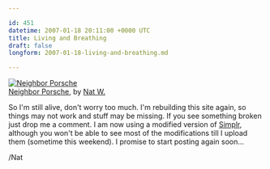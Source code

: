 ```yaml
---

id: 451
datetime: 2007-01-18 20:11:00 +0000 UTC
title: Living and Breathing
draft: false
longform: 2007-01-18-living-and-breathing.md

---
```


<a href="http://www.flickr.com/photos/icco/345992690/" title="photo sharing"><img src="http://farm1.static.flickr.com/125/345992690_4ffe41693b.jpg" alt="Neighbor Porsche" class="flickr-photo" /></a>   
<a href="http://www.flickr.com/photos/icco/345992690/">Neighbor Porsche</a>, by <a href="http://www.flickr.com/people/icco/">Nat W.</a>

So I'm still alive, don't worry too much. I'm rebuilding this site again, so things may not work and stuff may be missing. If you see something broken just drop me a comment. I am now using a modified version of <a href="http://scottwallick.com/">Simplr</a>, although you won't be able to see most of the modifications till I upload them (sometime this weekend). I promise to start posting again soon...

/Nat

